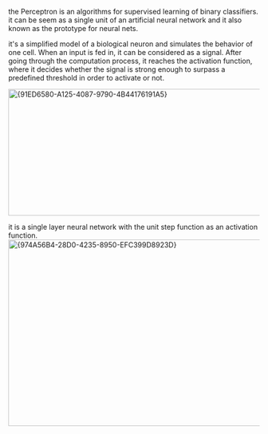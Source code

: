 the Perceptron is an algorithms for supervised learning of binary classifiers. it can be seem as a single unit of an artificial neural network and it also known as the prototype for neural nets.

it's a simplified model of a biological neuron and simulates the behavior of one cell. 
When an input is fed in, it can be considered as a signal. After going through the computation process, it reaches the activation function, where it decides whether the signal is strong enough to surpass a predefined threshold in order to activate or not.

<img width="631" height="254" alt="{91ED6580-A125-4087-9790-4B44176191A5}" src="https://github.com/user-attachments/assets/9e52e0dc-0cdc-48e5-80f4-5d0581cce5ed" />



it is a single layer neural network with the unit step function as an activation function.
<img width="1223" height="374" alt="{974A56B4-28D0-4235-8950-EFC399D8923D}" src="https://github.com/user-attachments/assets/0c502922-2f0b-4d7e-8bed-90df27813caa" />



